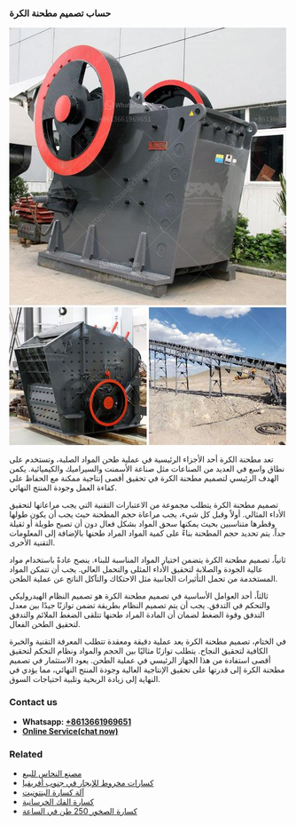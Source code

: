 <h3>حساب تصميم مطحنة الكرة</h3><img src='1701850845.jpg' alt=''><p>تعد مطحنة الكرة أحد الأجزاء الرئيسية في عملية طحن المواد الصلبة، وتستخدم على نطاق واسع في العديد من الصناعات مثل صناعة الأسمنت والسيراميك والكيميائية. يكمن الهدف الرئيسي لتصميم مطحنة الكرة في تحقيق أقصى إنتاجية ممكنة مع الحفاظ على كفاءة العمل وجودة المنتج النهائي.</p><p>تصميم مطحنة الكرة يتطلب مجموعة من الاعتبارات التقنية التي يجب مراعاتها لتحقيق الأداء المثالي. أولاً وقبل كل شيء، يجب مراعاة حجم المطحنة حيث يجب أن يكون طولها وقطرها متناسبين بحيث يمكنها سحق المواد بشكل فعال دون أن تصبح طويلة أو ثقيلة جداً. يتم تحديد حجم المطحنة بناءً على كمية المواد المراد طحنها بالإضافة إلى المعلومات التقنية الأخرى.</p><p>ثانياً، تصميم مطحنة الكرة يتضمن اختيار المواد المناسبة للبناء. ينصح عادةً باستخدام مواد عالية الجودة والصلابة لتحقيق الأداء المثلى والتحمل العالي. يجب أن تتمكن المواد المستخدمة من تحمل التأثيرات الجانبية مثل الاحتكاك والتآكل الناتج عن عملية الطحن.</p><p>ثالثاً، أحد العوامل الأساسية في تصميم مطحنة الكرة هو تصميم النظام الهيدروليكي والتحكم في التدفق. يجب أن يتم تصميم النظام بطريقة تضمن توازنًا جيدًا بين معدل التدفق وقوة الضغط لضمان أن المادة المراد طحنها تتلقى الضغط الملائم والتدفق لتحقيق الطحن الفعال.</p><p>في الختام، تصميم مطحنة الكرة يعد عملية دقيقة ومعقدة تتطلب المعرفة التقنية والخبرة الكافية لتحقيق النجاح. يتطلب توازنًا مثاليًا بين الحجم والمواد ونظام التحكم لتحقيق أقصى استفادة من هذا الجهاز الرئيسي في عملية الطحن. يعود الاستثمار في تصميم مطحنة الكرة إلى قدرتها على تحقيق الإنتاجية العالية وجودة المنتج النهائي، مما يؤدي في النهاية إلى زيادة الربحية وتلبية احتياجات السوق.</p><h3>Contact us</h3><ul><li><strong>Whatsapp:&nbsp;<a href="https://wa.me/8613661969651">+8613661969651</a></strong></li><li><a href="https://swt.shibang-china.com/?git&amp;zhl&amp;حساب تصميم مطحنة الكرة"><strong>Online Service(chat now)</strong></a></li></ul><h3>Related</h3><ul><li><a href='مصنع النحاس للبيع.md'>مصنع النحاس للبيع</a></li><li><a href='كسارات مخروط للإيجار في جنوب أفريقيا.md'>كسارات مخروط للإيجار في جنوب أفريقيا</a></li><li><a href='آلة كسارة البنتونيت.md'>آلة كسارة البنتونيت</a></li><li><a href='كسارة الفك الخرسانية.md'>كسارة الفك الخرسانية</a></li><li><a href='كسارة الصخور 250 طن في الساعة.md'>كسارة الصخور 250 طن في الساعة</a></li></ul>